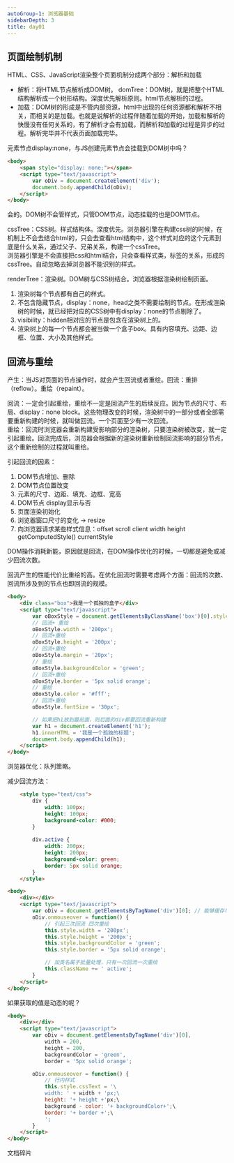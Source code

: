 ```yaml
---
autoGroup-1: 浏览器基础
sidebarDepth: 3
title: day01 
---
```



## 页面绘制机制
HTML、CSS、JavaScript渲染整个页面机制分成两个部分：解析和加载
- 解析：将HTML节点解析成DOM树。
domTree：DOM树，就是把整个HTML结构解析成一个树形结构。深度优先解析原则。html节点解析的过程。
- 加载：DOM树的形成是不管内部资源，html中出现的任何资源都和解析不相关，而相关的是加载。也就是说解析的过程伴随着加载的开始，加载和解析的快慢没有任何关系的，有了解析才会有加载，而解析和加载的过程是异步的过程。解析完毕并不代表页面加载完毕。

元素节点display:none，与JS创建元素节点会挂载到DOM树中吗？  
```html
<body>
    <span style="display: none;"></span>
    <script type="text/javascript">
        var oDiv = document.createElement('div');
        document.body.appendChild(oDiv);
    </script>
</body>
```
会的。DOM树不会管样式，只管DOM节点，动态挂载的也是DOM节点。  

cssTree：CSS树。样式结构体。深度优先。浏览器引擎在构建css树的时候，在机制上不会去结合html的，只会去查看html结构中，这个样式对应的这个元素到底是什么关系，通过父子、兄弟关系，构建一个cssTree。   
浏览器引擎是不会直接把css和html结合，只会查看样式类，标签的关系，形成的cssTree。自动忽略去掉浏览器不能识别的样式。

renderTree：渲染树。DOM树与CSS树结合。浏览器根据渲染树绘制页面。
1. 渲染树每个节点都有自己的样式。
2. 不包含隐藏节点，display：none，head之类不需要绘制的节点。在形成渲染树的时候，就已经把对应的CSS树中有display：none的节点剔除了。
3. visibility：hidden相对应的节点是包含在渲染树上的。
4. 渲染树上的每一个节点都会被当做一个盒子box。具有内容填充、边距、边框、位置、大小及其他样式。

## 回流与重绘
产生：当JS对页面的节点操作时，就会产生回流或者重绘。回流：重排（reflow）。重绘（repaint）。

回流：一定会引起重绘，重绘不一定是回流产生的后续反应。因为节点的尺寸、布局、display：none block。这些物理改变的时候，渲染树中的一部分或者全部需要重新构建的时候，就叫做回流。一个页面至少有一次回流。   
重绘：回流时浏览器会重新构建受影响部分的渲染树，只要渲染树被改变，就一定引起重绘。回流完成后，浏览器会根据新的渲染树重新绘制回流影响的部分节点，这个重新绘制的过程就叫重绘。   


引起回流的因素：
1. DOM节点增加、删除
2. DOM节点位置改变
3. 元素的尺寸、边距、填充、边框、宽高
4. DOM节点 display显示与否
5. 页面渲染初始化
6. 浏览器窗口尺寸的变化 -> resize
7. 向浏览器请求某些样式信息：offset scroll client width height getComputedStyle() currentStyle

DOM操作消耗新能，原因就是回流，在DOM操作优化的时候，一切都是避免或减少回流次数。

回流产生的性能代价比重绘的高。在优化回流时需要考虑两个方面：回流的次数、回流所涉及到的节点也即回流的规模。
```html
<body>
    <div class="box">我是一个孤独的盒子</div>
    <script type="text/javascript">
        var oBoxStyle = document.getElementsByClassName('box')[0].style; // 能够缓存尽量缓存
        // 回流+ 重绘
        oBoxStyle.width = '200px';
        // 回流+重绘
        oBoxStyle.height = '200px';
        // 回流+重绘
        oBoxStyle.margin = '20px';
        // 重绘
        oBoxStyle.backgroundColor = 'green';
        // 回流+重绘
        oBoxStyle.border = '5px solid orange';
        // 重绘
        oBoxStyle.color = '#fff';
        // 回流+重绘
        oBoxStyle.fontSize = '30px';

        // 如果把h1放到最前面，则后面的div都要回流重新构建
        var h1 = document.createElement('h1');
        h1.innerHTML = '我是一个孤独的标题';
        document.body.appendChild(h1);
    </script>
</body>
```

浏览器优化：队列策略。  

减少回流方法：
```html
    <style type="text/css">
        div {
            width: 100px;
            height: 100px;
            background-color: #000;
        }
        
        div.active {
            width: 200px;
            height: 200px;
            background-color: green;
            border: 5px solid orange;
        }
    </style>

<body>
    <div></div>
    <script type="text/javascript">
        var oDiv = document.getElementsByTagName('div')[0]; // 能够缓存尽量缓存
        oDiv.onmouseover = function() {
            // 引起三次回流 四次重绘
            this.style.width = '200px';
            this.style.height = '200px';
            this.style.backgroundColor = 'green';
            this.style.border = '5px solid orange';

            // 加类名属于批量处理，只有一次回流一次重绘
            this.className += ' active';
        }
    </script>
</body>
```
如果获取的值是动态的呢？
```html
<body>
    <div></div>
    <script type="text/javascript">
        var oDiv = document.getElementsByTagName('div')[0],
            width = 200,
            height = 200,
            backgroundColor = 'green',
            border = '5px solid orange';

        oDiv.onmouseover = function() {
            // 行内样式
            this.style.cssText = '\
            width: ' + width + 'px;\ 
            height: '+ height +'px;\
            background - color: '+ backgroundColor+';\
            border: '+ border +';\
            ';
        }
    </script>
</body>
```
文档碎片
